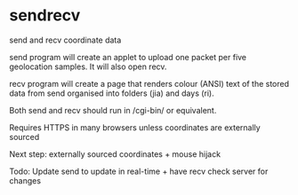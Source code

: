 # sendrecv
send and recv coordinate data

send program will create an applet to upload one packet per five geolocation samples. It will also open recv.

recv program will create a page that renders colour (ANSI) text of the stored data from send organised into folders (jia) and days (ri).

Both send and recv should run in /cgi-bin/ or equivalent.

Requires HTTPS in many browsers unless coordinates are externally sourced

Next step: externally sourced coordinates + mouse hijack

Todo: Update send to update in real-time + have recv check server for changes
